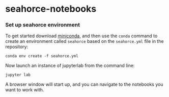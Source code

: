 # seahorce-notebooks

### Set up seahorce environment

To get started download [miniconda](https://docs.conda.io/en/latest/miniconda.html), and then use the `conda` command to create an environment called `seahorce` based on the `seahorce.yml` file in the repository:

    conda env create -f seahorce.yml

Now launch an instance of jupyterlab from the command line:

    jupyter lab

A browser window will start up, and you can navigate to the notebooks you want to work with. 
